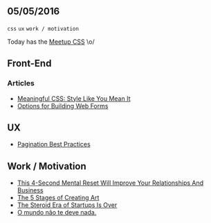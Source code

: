 05/05/2016
----------

`css` `ux` `work / motivation` 

Today has the [Meetup CSS](http://www.meetup.com/pt-BR/CSS-SP/events/230517971/) \o/

## Front-End

### Articles

- [Meaningful CSS: Style Like You Mean It](http://alistapart.com/article/meaningful-css-style-like-you-mean-it)
- [Options for Building Web Forms](https://css-tricks.com/options-for-web-forms/)

## UX

- [Pagination Best Practices](http://babich.biz/pagination-best-practices/)

## Work / Motivation

- [This 4-Second Mental Reset Will Improve Your Relationships And Business](https://medium.com/life-learning/this-4-second-mental-reset-will-improve-your-relationships-and-business-449d634dba02#.rpjgl1336)
- [The 5 Stages of Creating Art](https://medium.com/life-learning/the-5-stages-of-creating-art-77053e540d66#.54lwik7c6)
- [The Steroid Era of Startups Is Over](https://news.greylock.com/the-steroid-era-of-startups-is-over-dcee6e565206#.wwfuzbb13)
- [O mundo não te deve nada.](https://medium.com/@porkaria/o-mundo-n%C3%A3o-te-deve-nada-4346e53276c1#.9xlnb9ysv)
